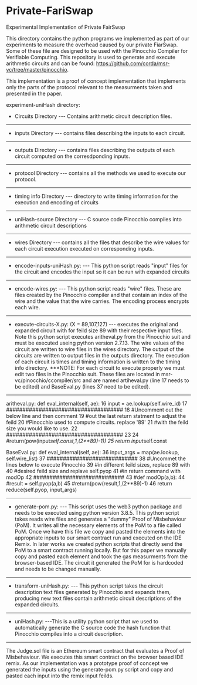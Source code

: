 # Private-FariSwap
Experimental Implementation of Private FairSwap

This directory contains the python programs we implemented as part of our experiments to measure the overhead caused 
by our private FiarSwap. Some of these file are designed to be used with the Pinocchio Compiler for Verifiable Computing. This repository is used to generate and execute arithmetic circuits and can be found: https://github.com/corda/msr-vc/tree/master/pinocchio.

This implementation is a proof of concept implementation that implements only the parts of the protocol relevant to the measurments taken and presented in the paper.

experiment-uniHash directory:
- Circuits Directory
--- Contains arithmetic circuit description files.
****************************************************************

- inputs Directory
--- contains files describing the inputs to each circuit.
*****************************************************************

- outputs Directory
--- contains files describing the outputs of each circuit computed on the corresdponding inputs.
*****************************************************************

- protocol Directory
--- contains all the methods we used to execute our protocol.
*****************************************************************

- timing info Directory
--- directory to write timing information for the execution and encoding of circuits
*****************************************************************

- uniHash-source Directory
--- C source code Pinocchio compiles into arithmetic circuit descriptions
*****************************************************************

- wires Directory
--- contains all the files that describe the wire values for each circuit execution executed on corresponding inputs.
*****************************************************************

- encode-inputs-uniHash.py:
--- This python script reads "input" files for the circuit and encodes the input so it can be run with expanded circuits
*****************************************************************

- encode-wires.py:
--- This python script reads "wire" files. These are files created by the Pinocchio compiler and that contain an index of the wire and the value that the wire carries. The encoding process encrypts each wire.
******************************************************************

- execute-circuits-X.py: (X = 89,107,127)
--- executes the original and expanded circuit with for feild size 89 with their respective input files. Note this python script executes aritheval.py from the Pinocchio suit and must be executed useing python version 2.7.13. The wire values of the circuit are written to wire files in the wires directory. The output of the circuits are written to output files in the outputs directory. The execution 	of each circuit is times and timing information is written to the timing info directory. ***NOTE: For each circuit to execute properly we must edit two files in the Pinocchio suit. These files are located in msr-vc/pinocchio/ccompiler/src and are named artiheval.py (line 17 needs to be edited) and BaseEval.py (lines 37 need to be edited).
********************************************************************
aritheval.py:
 def eval_internal(self, ae):
 16                 input = ae.lookup(self.wire_id)
 17                 ####################################
 18                 #Uncomment out the below line and then comment
 19                 #out the last return statment to adjust the feild
 20                 #Pinocchio used to compute circuits. replace '89'
 21                 #with the feild size you would like to use.
 22                 ####################################
 23 
 24                 #return(pow(input*self.const,1,(2**89)-1))
 25                 return input*self.const


BaseEval.py:
def eval_internal(self, ae):
 36                 input_args = map(ae.lookup, self.wire_list)
 37                 ############################
 38                 #Uncommet the lines below to execute Pinocchio
 39                 #in different feild sizes, replace 89 with 
 40                 #desired feild size and replave self.pyop
 41                 #in return command with modOp
 42                 ############################
 43                 #def modOp(a,b):
 44                         #result = self.pyop(a,b)
 45                         #return(pow(result,1,(2**89)-1)
 46                 return reduce(self.pyop, input_args)


**********

- generate-pom.py: 
--- This script uses the web3 python package and needs to be executed using python version 3.8.5. This python script takes reads wire files and generates a "dummy" Proof of Misbehaviour (PoM). It writes all the necessary elements of the PoM to a file called PoM. Once we have this file we copy and pasted the elements into the appropriate inputs to our smart contract run and executed on the IDE Remix. In later works we created python scripts that directly send the PoM to a smart contract running locally. But for this paper we manually copy and pasted each element and took the gas measurments from the browser-based IDE. The circuit it generated the PoM for is hardcoded and needs to be changed manually.
*********************************************************************

- transform-uniHash.py:
--- This python script takes the circuit description text files generated by Pinocchio and expands them, producing new text files contain arithmetic circuit descriptions of the expanded circuits.
**********************************************************************

- uniHash.py:
---This is a utility python script that we used to automatically generate the C source code the hash function that Pinocchio compiles into a circuit description. 
***********************************************************************

The Judge.sol file is an Ethereum smart contract that evaluates a Proof of Misbehaviour. We executes this smart contract on the browser based IDE remix. As our implementation was a prototype proof of concept we generated the inputs using the generate-pom.py script and copy and pasted each input into the remix input feilds.

